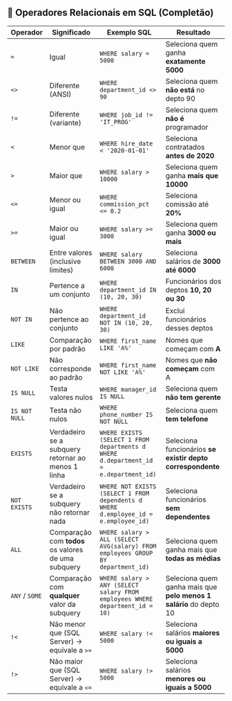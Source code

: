 ## 📌 Operadores Relacionais em SQL (Completão)

| Operador       | Significado                                         | Exemplo SQL                                                                          | Resultado                                                          |
| -------------- | --------------------------------------------------- | ------------------------------------------------------------------------------------ | ------------------------------------------------------------------ |
| `=`            | Igual                                               | `WHERE salary = 5000`                                                                | Seleciona quem ganha **exatamente 5000**                           |
| `<>`           | Diferente (ANSI)                                    | `WHERE department_id <> 90`                                                          | Seleciona quem **não está** no depto 90                            |
| `!=`           | Diferente (variante)                                | `WHERE job_id != 'IT_PROG'`                                                          | Seleciona quem **não é** programador                               |
| `<`            | Menor que                                           | `WHERE hire_date < '2020-01-01'`                                                     | Seleciona contratados **antes de 2020**                            |
| `>`            | Maior que                                           | `WHERE salary > 10000`                                                               | Seleciona quem ganha **mais que 10000**                            |
| `<=`           | Menor ou igual                                      | `WHERE commission_pct <= 0.2`                                                        | Seleciona comissão até **20%**                                     |
| `>=`           | Maior ou igual                                      | `WHERE salary >= 3000`                                                               | Seleciona quem ganha **3000 ou mais**                              |
| `BETWEEN`      | Entre valores (inclusive limites)                   | `WHERE salary BETWEEN 3000 AND 6000`                                                 | Seleciona salários de **3000 até 6000**                            |
| `IN`           | Pertence a um conjunto                              | `WHERE department_id IN (10, 20, 30)`                                                | Funcionários dos deptos **10, 20 ou 30**                           |
| `NOT IN`       | Não pertence ao conjunto                            | `WHERE department_id NOT IN (10, 20, 30)`                                            | Exclui funcionários desses deptos                                  |
| `LIKE`         | Comparação por padrão                               | `WHERE first_name LIKE 'A%'`                                                         | Nomes que começam com **A**                                        |
| `NOT LIKE`     | Não corresponde ao padrão                           | `WHERE first_name NOT LIKE 'A%'`                                                     | Nomes que **não começam** com A                                    |
| `IS NULL`      | Testa valores nulos                                 | `WHERE manager_id IS NULL`                                                           | Seleciona quem **não tem gerente**                                 |
| `IS NOT NULL`  | Testa não nulos                                     | `WHERE phone_number IS NOT NULL`                                                     | Seleciona quem **tem telefone**                                    |
| `EXISTS`       | Verdadeiro se a subquery retornar ao menos 1 linha  | `WHERE EXISTS (SELECT 1 FROM departments d WHERE d.department_id = e.department_id)` | Seleciona funcionários **se existir depto correspondente**         |
| `NOT EXISTS`   | Verdadeiro se a subquery não retornar nada          | `WHERE NOT EXISTS (SELECT 1 FROM dependents d WHERE d.employee_id = e.employee_id)`  | Seleciona funcionários **sem dependentes**                         |
| `ALL`          | Comparação com **todos** os valores de uma subquery | `WHERE salary > ALL (SELECT AVG(salary) FROM employees GROUP BY department_id)`      | Seleciona quem ganha mais que **todas as médias**                  |
| `ANY` / `SOME` | Comparação com **qualquer** valor da subquery       | `WHERE salary > ANY (SELECT salary FROM employees WHERE department_id = 10)`         | Seleciona quem ganha mais que **pelo menos 1 salário** do depto 10 |
| `!<`           | Não menor que (SQL Server) → equivale a `>=`        | `WHERE salary !< 5000`                                                               | Seleciona salários **maiores ou iguais a 5000**                    |
| `!>`           | Não maior que (SQL Server) → equivale a `<=`        | `WHERE salary !> 5000`                                                               | Seleciona salários **menores ou iguais a 5000**                    |
